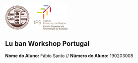 <img src="./project/docs/source/equipments/manuais/logos/Logo_Luban_IPS_2.png" width="200" />    

## Lu ban Workshop Portugal

<p>
  <strong>Nome do Aluno:</strong> Fábio Santo // <strong>Número do Aluno:</strong> 190203008
</p>
 
